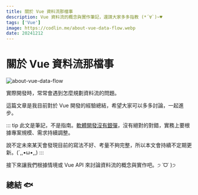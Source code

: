 ```yaml
---
title: 關於 Vue 資料流那檔事
description: Vue 資料流的概念與實作筆記，還請大家多多指教 (*´∀`)~♥
tags: ['Vue']
image: https://codlin.me/about-vue-data-flow.webp
date: 20241212
---
```


# 關於 Vue 資料流那檔事

![about-vue-data-flow](/about-vue-data-flow.webp)

實際開發時，常常會遇到怎麼規劃資料流的問題。

這篇文章是我目前對於 Vue 開發的經驗總結，希望大家可以多多討論，一起進步。

::: tip
此文是筆記，不是指南。[軟體開發沒有銀彈](https://zh.wikipedia.org/zh-tw/%E6%B2%A1%E6%9C%89%E9%93%B6%E5%BC%B9)，沒有絕對的對錯，實務上要根據專案規模、需求持續調整。

說不定未來某天會發現目前的寫法不好、考量不夠完整，所以本文會持續不定期更新。<span class="text-nowrap">(´,,•ω•,,)</span>
:::

接下來讓我們根據情境或 Vue API 來討論資料流的概念與實作吧。<span class="text-nowrap">੭ ˙ᗜ˙ )੭</span>

## 總結 🐟
